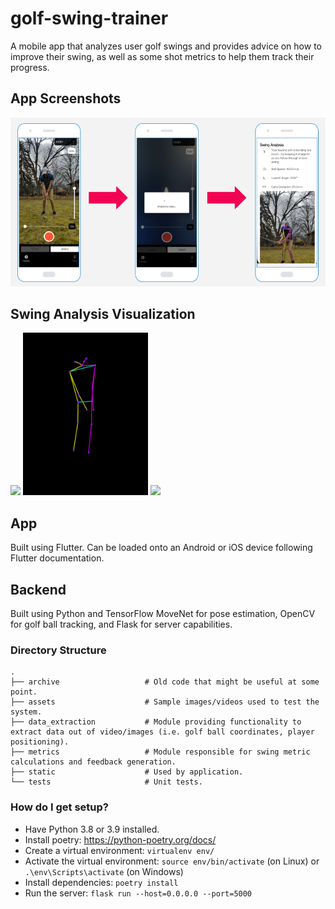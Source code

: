 # golf-swing-trainer #
A mobile app that analyzes user golf swings and provides advice on how to improve their swing, as well as some shot metrics to help them track their progress.

## App Screenshots ##

<img src="/docs/app_screenshots.png" width="900" />

## Swing Analysis Visualization ##

<p float="left">
  <img src="/docs/swing.gif" width="200" />
  <img src="/docs/computer_vision.gif" width="200" /> 
  <img src="/docs/animation.gif" width="200" />
</p>

## App ##
Built using Flutter. Can be loaded onto an Android or iOS device following Flutter documentation.

## Backend ##
Built using Python and TensorFlow MoveNet for pose estimation, OpenCV for golf ball tracking, and Flask for server capabilities.

### Directory Structure ###

    .
    ├── archive                   # Old code that might be useful at some point.
    ├── assets                    # Sample images/videos used to test the system.
    ├── data_extraction           # Module providing functionality to extract data out of video/images (i.e. golf ball coordinates, player positioning).
    ├── metrics                   # Module responsible for swing metric calculations and feedback generation.
    ├── static                    # Used by application.
    └── tests                     # Unit tests.

### How do I get setup? ###
- Have Python 3.8 or 3.9 installed.
- Install poetry: https://python-poetry.org/docs/
- Create a virtual environment: `virtualenv env/`
- Activate the virtual environment: `source env/bin/activate` (on Linux) or `.\env\Scripts\activate` (on Windows)
- Install dependencies: `poetry install`
- Run the server: `flask run --host=0.0.0.0 --port=5000`
